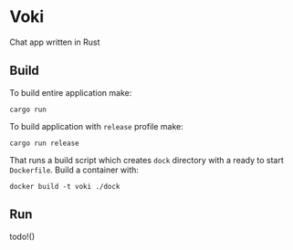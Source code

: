 # Voki
Chat app written in Rust

## Build
To build entire application make:
```
cargo run
```

To build application with `release` profile make:
```
cargo run release
```

That runs a build script which creates `dock` directory with a ready to start `Dockerfile`. Build a container with:
```
docker build -t voki ./dock
```

## Run
todo!()
